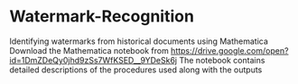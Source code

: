 # Watermark-Recognition
Identifying watermarks from historical documents using Mathematica
Download the Mathematica notebook from https://drive.google.com/open?id=1DmZDeQy0jhd9zSs7WfKSED__9YDeSk6j
The notebook contains detailed descriptions of the procedures used along with the outputs
